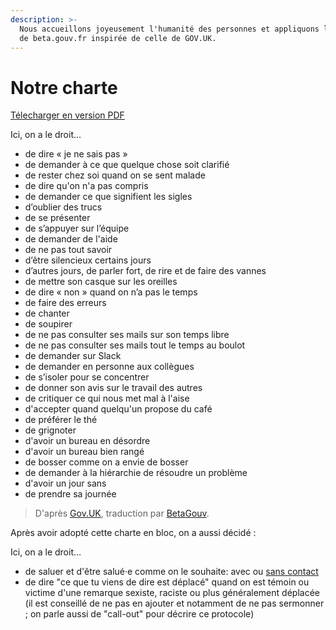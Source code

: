 ```yaml
---
description: >-
  Nous accueillons joyeusement l'humanité des personnes et appliquons la charte
  de beta.gouv.fr inspirée de celle de GOV.UK.
---
```


# Notre charte

[Télecharger en version PDF](https://raw.githubusercontent.com/betagouv/doc.incubateur.net-communaute/000e7150af3435ac934c78a836197b28a27a96cf/travailler-a-beta-gouv/culture/charte_beta.pdf)

Ici, on a le droit…

* de dire « je ne sais pas »
* de demander à ce que quelque chose soit clarifié
* de rester chez soi quand on se sent malade
* de dire qu'on n'a pas compris
* de demander ce que signifient les sigles
* d’oublier des trucs
* de se présenter
* de s’appuyer sur l’équipe
* de demander de l'aide
* de ne pas tout savoir
* d’être silencieux certains jours
* d’autres jours, de parler fort, de rire et de faire des vannes
* de mettre son casque sur les oreilles
* de dire « non » quand on n’a pas le temps
* de faire des erreurs
* de chanter
* de soupirer
* de ne pas consulter ses mails sur son temps libre
* de ne pas consulter ses mails tout le temps au boulot
* de demander sur Slack
* de demander en personne aux collègues
* de s’isoler pour se concentrer
* de donner son avis sur le travail des autres
* de critiquer ce qui nous met mal à l'aise
* d'accepter quand quelqu'un propose du café
* de préférer le thé
* de grignoter
* d'avoir un bureau en désordre
* d'avoir un bureau bien rangé
* de bosser comme on a envie de bosser
* de demander à la hiérarchie de résoudre un problème
* d'avoir un jour sans
* de prendre sa journée

> D'après [Gov.UK](https://twitter.com/gilest/status/735131901900521472), traduction par [BetaGouv](https://twitter.com/hussardnum/status/735438348215541762).

Après avoir adopté cette charte en bloc, on a aussi décidé :

Ici, on a le droit…

* de saluer et d'être salué·e comme on le souhaite: avec ou [sans contact](http://romy.tetue.net/mille-milliards-de-mille-bises)
* de dire "ce que tu viens de dire est déplacé" quand on est témoin ou victime d'une remarque sexiste, raciste ou plus généralement déplacée \(il est conseillé de ne pas en ajouter et notamment de ne pas sermonner ; on parle aussi de "call-out" pour décrire ce protocole\)

